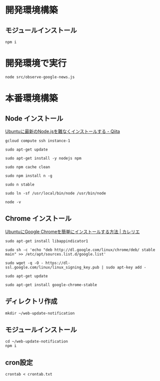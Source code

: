 # 開発環境構築

## モジュールインストール
```
npm i
```

# 開発環境で実行
```
node src/observe-google-news.js
```



# 本番環境構築
## Node インストール
[Ubuntuに最新のNode.jsを難なくインストールする - Qiita](https://qiita.com/seibe/items/36cef7df85fe2cefa3ea)


```
gcloud compute ssh instance-1
```

```
sudo apt-get update

sudo apt-get install -y nodejs npm

sudo npm cache clean

sudo npm install n -g

sudo n stable

sudo ln -sf /usr/local/bin/node /usr/bin/node

node -v
```


## Chrome インストール
[UbuntuにGoogle Chromeを簡単にインストールする方法 | カレリエ](https://www.karelie.net/how-to-install-google-chrome-on-ubuntu/)

```
sudo apt-get install libappindicator1

sudo sh -c 'echo "deb http://dl.google.com/linux/chrome/deb/ stable main" >> /etc/apt/sources.list.d/google.list'

sudo wget -q -O - https://dl-ssl.google.com/linux/linux_signing_key.pub | sudo apt-key add -

sudo apt-get update

sudo apt-get install google-chrome-stable
```


## ディレクトリ作成

```
mkdir ~/web-update-notification
```

## モジュールインストール

```
cd ~/web-update-notification
npm i

```

## cron設定

```
crontab < crontab.txt
```
